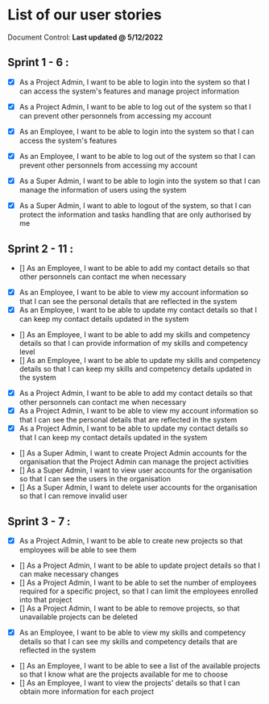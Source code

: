 # List of our user stories

Document Control: **Last updated @ 5/12/2022**
 
## Sprint 1 - 6 : 
- [x] As a Project Admin, I want to be able to login into the system
	so that I can access the system's features and manage project
	information
- [x] As a Project Admin, I want to be able to log out of the system
	so that I can prevent other personnels from accessing my account
- [x]	As an Employee, I want to be able to login into the system so
	that I can access the system's features
- [x]	As an Employee, I want to be able to log out of the system so
	that I can prevent other personnels from accessing my account
- [x]	As a Super Admin, I want to be able to login into the system so
	that I can manage the information of users using the system
-[x]	As a Super Admin, I want to able to logout of the system, so that
	I can protect the information and tasks handling that are only
	authorised by me


## Sprint 2 - 11 : 
- []	As an Employee, I want to be able to add my contact details so
	that other personnels can contact me when necessary
- [x]	As an Employee, I want to be able to view my account information
	so that I can see the personal details that are reflected in
	the system
- [x]	As an Employee, I want to be able to update my contact details so
	that I can keep my contact details updated in the system
- []	As an Employee, I want to be able to add my skills and competency
	details so that I can provide information of my skills and
	competency level
- []	As an Employee, I want to be able to update my skills and
	competency details so that I can keep my skills and competency
	details updated in the system
- [x]	As a Project Admin, I want to be able to add my contact details
	so that other personnels can contact me when necessary
- [x]	As a Project Admin, I want to be able to view my account
	information so that I can see the personal details that are
	reflected in the system
- [x]	As a Project Admin, I want to be able to update my contact details
	so that I can keep my contact details updated in the system
- []	As a Super Admin, I want to create Project Admin accounts for the
	organisation that the Project Admin can manage the project
	activities
- []	As a Super Admin, I want to view user accounts for the organisation
	so that I can see the users in the organisation
- []	As a Super Admin, I want to delete user accounts for the
	organisation so that I can remove invalid user


## Sprint 3 - 7 :
- [x]	As a Project Admin, I want to be able to create new projects so that
	employees will be able to see them
- []	As a Project Admin, I want to be able to update project details so
	that I can make necessary changes
- []	As a Project Admin, I want to be able to set the number of employees
	required for a specific project, so that I can limit the employees
	enrolled into that project
- []	As a Project Admin, I want to be able to remove projects, so that
	unavailable projects can be deleted
- [x]	As an Employee, I want to be able to view my skills and competency
	details so that I can see my skills and competency details that
	are reflected in the system
- []	As an Employee, I want to be able to see a list of the available
	projects so that I know what are the projects available for me
	to choose
- []	As an Employee, I want to view the projects' details so that I can
	obtain more information for each project